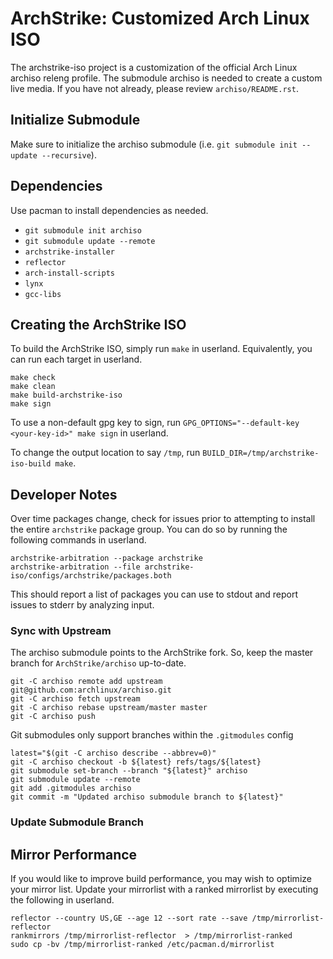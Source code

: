 # ArchStrike: Customized Arch Linux ISO     
The archstrike-iso project is a customization of the official Arch Linux archiso releng profile. The submodule archiso is needed to create a custom live media. If you have not already, please review `archiso/README.rst`.   

## Initialize Submodule
Make sure to initialize the archiso submodule (i.e. `git submodule init --update --recursive`).

## Dependencies
Use pacman to install dependencies as needed.
 * `git submodule init archiso`
 * `git submodule update --remote`
 * `archstrike-installer`
 * `reflector`
 * `arch-install-scripts`
 * `lynx`
 * `gcc-libs`

## Creating the ArchStrike ISO

To build the ArchStrike ISO, simply run `make` in userland. Equivalently, you can run each target in userland.
```shell
make check
make clean
make build-archstrike-iso
make sign
```
To use a non-default gpg key to sign, run `GPG_OPTIONS="--default-key <your-key-id>" make sign` in userland.    

To change the output location to say `/tmp`, run `BUILD_DIR=/tmp/archstrike-iso-build make`.    

## Developer Notes

Over time packages change, check for issues prior to attempting to install the entire `archstrike` package group. You can do so by running the following commands in userland.
```shell
archstrike-arbitration --package archstrike
archstrike-arbitration --file archstrike-iso/configs/archstrike/packages.both
```
This should report a list of packages you can use to stdout and report issues to stderr by analyzing input.

### Sync with Upstream
The archiso submodule points to the ArchStrike fork. So, keep the master branch for `ArchStrike/archiso` up-to-date.
```shell
git -C archiso remote add upstream git@github.com:archlinux/archiso.git
git -C archiso fetch upstream
git -C archiso rebase upstream/master master
git -C archiso push
```
Git submodules only support branches within the `.gitmodules` config
```shell
latest="$(git -C archiso describe --abbrev=0)"
git -C archiso checkout -b ${latest} refs/tags/${latest}
git submodule set-branch --branch "${latest}" archiso
git submodule update --remote
git add .gitmodules archiso
git commit -m "Updated archiso submodule branch to ${latest}"
```
### Update Submodule Branch


## Mirror Performance 
If you would like to improve build performance, you may wish to optimize your mirror list. Update your mirrorlist with a ranked mirrorlist by executing the following in userland.
```
reflector --country US,GE --age 12 --sort rate --save /tmp/mirrorlist-reflector
rankmirrors /tmp/mirrorlist-reflector  > /tmp/mirrorlist-ranked
sudo cp -bv /tmp/mirrorlist-ranked /etc/pacman.d/mirrorlist
```

